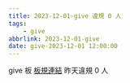 ```yaml
---
title: 2023-12-01-give 違規 0 人
tags:
    - give
abbrlink: 2023-12-01-give
date: give-2023-12-01 12:00:00
---
```

give 板 [板規連結](https://www.ptt.cc/bbs/give/M.1612495900.A.C32.html)
昨天違規 0 人

